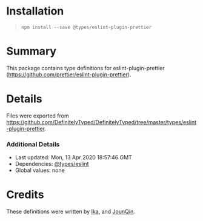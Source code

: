 # Installation
> `npm install --save @types/eslint-plugin-prettier`

# Summary
This package contains type definitions for eslint-plugin-prettier (https://github.com/prettier/eslint-plugin-prettier).

# Details
Files were exported from https://github.com/DefinitelyTyped/DefinitelyTyped/tree/master/types/eslint-plugin-prettier.

### Additional Details
 * Last updated: Mon, 13 Apr 2020 18:57:46 GMT
 * Dependencies: [@types/eslint](https://npmjs.com/package/@types/eslint)
 * Global values: none

# Credits
These definitions were written by [Ika](https://github.com/ikatyang), and [JounQin](https://github.com/JounQin).
